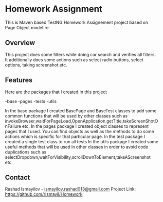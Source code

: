 # Homework Assignment

This is Maven based TestNG Homework Assignement project based on Page Object model.re

## Overview

This project does some filters while doing car search and verifies all filters.
It additionally does some actions such as select radio buttons, select options, taking screenshot etc.

## Features

Here are the packages that I created in this project

-base
-pages
-tests
-utils

In the base package I created BasePage and BaseTest classes to add some common functions that will be used by other classes such as invokeBrowser,waitForPageLoad,OpenApplication,getTitle,takeScreenShotOnFailure etc.
In the pages package I created object classes to represent pages that I used. You can find objects as well as the methods to do some actions which is specific for that particular page.
In the test package I created a single test class to run all tests
In the utils package I created some useful methods that will be used in other classes in order to avoid code duplications such as selectDropdown,waitForVisibility,scrollDownToElement,takeAScreenshot etc.

## Contact

Rashad Ismayilov - ismayilov.rashad013@gmail.com
Project Link: https://github.com/rismayil/Homework
 